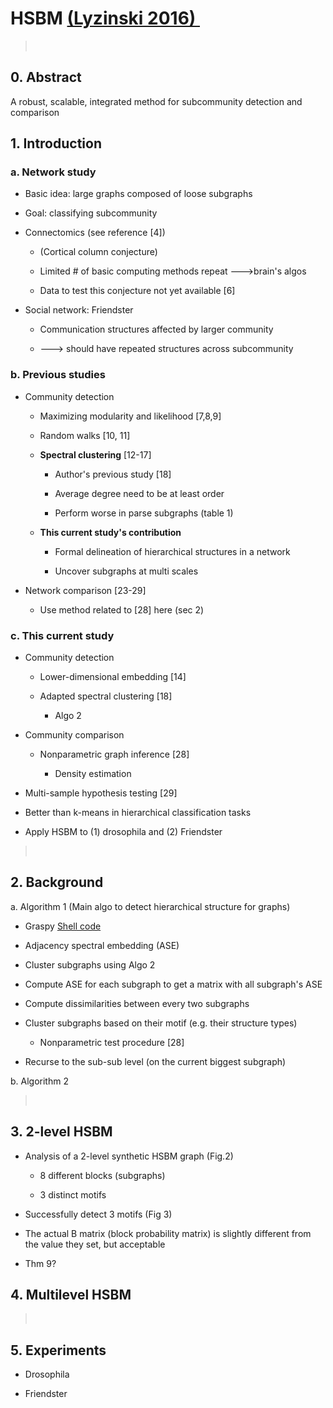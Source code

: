 # HSBM [(Lyzinski 2016) ](https://arxiv.org/abs/1503.02115)

>  

## 0.  **Abstract**

A robust, scalable, integrated method for subcommunity detection and comparison

## 1.  **Introduction**

### a. Network study

-   Basic idea: large graphs composed of loose subgraphs

-   Goal: classifying subcommunity

-   Connectomics (see reference \[4\])

    -   (Cortical column conjecture)

    -   Limited \# of basic computing methods repeat ---&gt;brain's algos

    -   Data to test this conjecture not yet available \[6\]

-   Social network: Friendster

    -   Communication structures affected by larger community

    -   ---&gt; should have repeated structures across subcommunity

### b. Previous studies

-   Community detection

    -   Maximizing modularity and likelihood \[7,8,9\]

    -   Random walks \[10, 11\]

    -   **Spectral clustering** \[12-17\]

        -   Author's previous study \[18\]

        -   Average degree need to be at least order

        -   Perform worse in parse subgraphs (table 1)

    -   **This current study's contribution**

        -   Formal delineation of hierarchical structures in a network

        -   Uncover subgraphs at multi scales

-   Network comparison \[23-29\]

    -   Use method related to \[28\] here (sec 2)

### c. This current study

-   Community detection

    -   Lower-dimensional embedding \[14\]

    -   Adapted spectral clustering \[18\]

        -   Algo 2

-   Community comparison

    -   Nonparametric graph inference \[28\]

        -   Density estimation

-   Multi-sample hypothesis testing \[29\]

-   Better than k-means in hierarchical classification tasks

-   Apply HSBM to (1) drosophila and (2) Friendster

>  

## 2.  **Background**

a. Algorithm 1 (Main algo to detect hierarchical structure for graphs)

<!-- -->

-   Graspy [Shell code](https://github.com/neurodata/graspy/blob/18c34bc224b15b93d1d6b809515ac3f8e5733aa5/graspy/models/sbm.py#L497)

-   Adjacency spectral embedding (ASE)

-   Cluster subgraphs using Algo 2

-   Compute ASE for each subgraph to get a matrix with all subgraph's ASE

-   Compute dissimilarities between every two subgraphs

-   Cluster subgraphs based on their motif (e.g. their structure types)

    -   Nonparametric test procedure \[28\]

-   Recurse to the sub-sub level (on the current biggest subgraph)

b. Algorithm 2

>  

## 3.  **2-level HSBM**

-   Analysis of a 2-level synthetic HSBM graph (Fig.2)

    -   8 different blocks (subgraphs)

    -   3 distinct motifs

<!-- -->

-   Successfully detect 3 motifs (Fig 3)

-   The actual B matrix (block probability matrix) is slightly different from the value they set, but acceptable

-   Thm 9?

<!-- -->

## 4.  **Multilevel HSBM**

>  

## 5.  **Experiments**

-   Drosophila

-   Friendster
